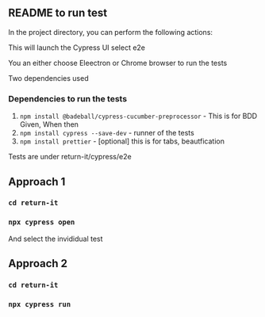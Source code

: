 

## README to run test

In the project directory, you can perform the following actions:

This will launch the Cypress UI select e2e

You an either choose Eleectron or Chrome browser to run the tests

Two dependencies used

### Dependencies to run the tests
1. `npm install @badeball/cypress-cucumber-preprocessor` - This is for BDD Given, When then 
2. `npm install cypress --save-dev` - runner of the tests 
3. `npm install prettier` - [optional] this is for tabs, beautfication 

Tests are under
return-it/cypress/e2e

## Approach 1 
### `cd return-it` 
### `npx cypress open`
And select the invididual test 


## Approach 2 
### `cd return-it`
### `npx cypress run`


